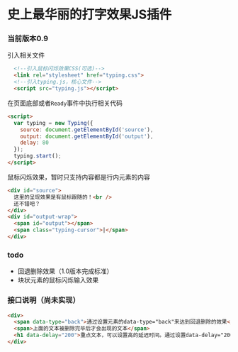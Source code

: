 # 史上最华丽的打字效果JS插件

### 当前版本**0.9**

引入相关文件

```html
  <!--引入鼠标闪烁效果CSS(可选)-->
  <link rel="stylesheet" href="typing.css">
  <!--引入typing.js，核心文件-->
  <script src="typing.js"></script>
```

在页面底部或者`Ready`事件中执行相关代码

```html
<script>
  var typing = new Typing({
    source: document.getElementById('source'),
    output: document.getElementById('output'),
    delay: 80
  });
  typing.start();
</script>
```

鼠标闪烁效果，暂时只支持内容都是行内元素的内容

```html
<div id="source">
  这里的呈现效果是有鼠标跟随的！<br />
  还不错吧？
</div>
<div id="output-wrap">
  <span id="output"></span>
  <span class="typing-cursor">|</span>
</div>
```

### todo

- 回退删除效果（1.0版本完成标准）
- 块状元素的鼠标闪烁输入效果

### 接口说明（尚未实现）

```html
<div>
  <span data-type="back">通过设置元素的data-type="back"来达到回退删除的效果</span>
  <span>上面的文本被删除完毕后才会出现的文本</span>
  <h1 data-delay="200">重点文本，可以设置高的延迟时间。通过设置data-delay="200"来设置打印效果的毫秒数</h1>
</div>
```
